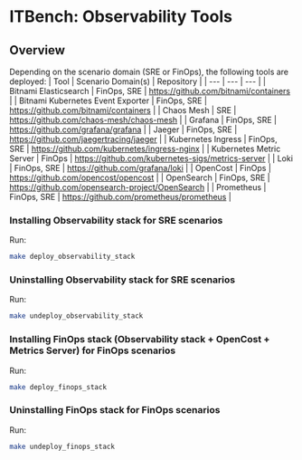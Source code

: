 # ITBench: Observability Tools

## Overview
Depending on the scenario domain (SRE or FinOps), the following tools are deployed:
| Tool | Scenario Domain(s) | Repository |
| --- | --- | --- |
| Bitnami Elasticsearch | FinOps, SRE | https://github.com/bitnami/containers |
| Bitnami Kubernetes Event Exporter | FinOps, SRE | https://github.com/bitnami/containers |
| Chaos Mesh | SRE | https://github.com/chaos-mesh/chaos-mesh |
| Grafana | FinOps, SRE | https://github.com/grafana/grafana |
| Jaeger | FinOps, SRE | https://github.com/jaegertracing/jaeger |
| Kubernetes Ingress | FinOps, SRE | https://github.com/kubernetes/ingress-nginx |
| Kubernetes Metric Server | FinOps | https://github.com/kubernetes-sigs/metrics-server |
| Loki | FinOps, SRE | https://github.com/grafana/loki |
| OpenCost | FinOps | https://github.com/opencost/opencost |
| OpenSearch | FinOps, SRE | https://github.com/opensearch-project/OpenSearch |
| Prometheus | FinOps, SRE | https://github.com/prometheus/prometheus |

### Installing Observability stack for SRE scenarios
Run:
```bash
make deploy_observability_stack
```

### Uninstalling Observability stack for SRE scenarios
Run:
```bash
make undeploy_observability_stack
```

### Installing FinOps stack (Observability stack + OpenCost + Metrics Server) for FinOps scenarios
Run:
```bash
make deploy_finops_stack
```

### Uninstalling FinOps stack for FinOps scenarios
Run:
```bash
make undeploy_finops_stack
```
